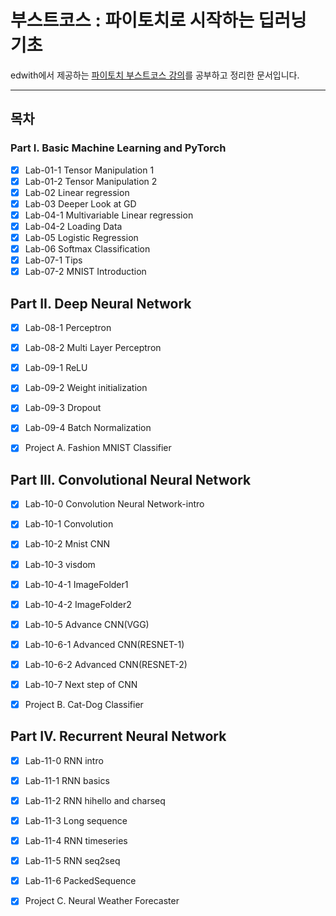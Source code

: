 # 부스트코스 : 파이토치로 시작하는 딥러닝 기초

edwith에서 제공하는 [파이토치 부스트코스 강의](https://www.edwith.org/boostcourse-dl-pytorch)를 공부하고 정리한 문서입니다.

---

## 목차

### Part I. Basic Machine Learning and PyTorch

- [x] Lab-01-1 Tensor Manipulation 1
- [x] Lab-01-2 Tensor Manipulation 2
- [x] Lab-02 Linear regression
- [x] Lab-03 Deeper Look at GD
- [x] Lab-04-1 Multivariable Linear regression
- [x] Lab-04-2 Loading Data
- [x] Lab-05 Logistic Regression
- [x] Lab-06 Softmax Classification
- [x] Lab-07-1 Tips
- [x] Lab-07-2 MNIST Introduction

## Part II. Deep Neural Network

- [x] Lab-08-1 Perceptron
- [x] Lab-08-2 Multi Layer Perceptron
- [x] Lab-09-1 ReLU
- [x] Lab-09-2 Weight initialization
- [x] Lab-09-3 Dropout
- [x] Lab-09-4 Batch Normalization
- [x] Project A. Fashion MNIST Classifier



## Part III. Convolutional Neural Network

- [x] Lab-10-0 Convolution Neural Network-intro
- [x] Lab-10-1 Convolution
- [x] Lab-10-2 Mnist CNN
- [x] Lab-10-3 visdom
- [x] Lab-10-4-1 ImageFolder1
- [x] Lab-10-4-2 ImageFolder2
- [x] Lab-10-5 Advance CNN(VGG)
- [x] Lab-10-6-1 Advanced CNN(RESNET-1)
- [x] Lab-10-6-2 Advanced CNN(RESNET-2)
- [x] Lab-10-7 Next step of CNN
- [x] Project B. Cat-Dog Classifier



## Part IV. Recurrent Neural Network

- [x] Lab-11-0 RNN intro
- [x] Lab-11-1 RNN basics
- [x] Lab-11-2 RNN hihello and charseq
- [x] Lab-11-3 Long sequence
- [x] Lab-11-4 RNN timeseries
- [x] Lab-11-5 RNN seq2seq
- [x] Lab-11-6 PackedSequence
- [x] Project C. Neural Weather Forecaster




